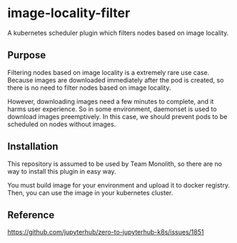 # image-locality-filter
A kubernetes scheduler plugin which filters nodes based on image locality.

## Purpose

Filtering nodes based on image locality is a extremely rare use case.
Because images are downloaded immediately after the pod is created,
so there is no need to filter nodes based on image locality.

However, downloading images need a few minutes to complete,
and it harms user experience.
So in some environment, daemonset is used to download images preemptively.
In this case, we should prevent pods to be scheduled on nodes without images.

## Installation

This repository is assumed to be used by Team Monolith,
so there are no way to install this plugin in easy way.

You must build image for your environment and upload it to docker registry.
Then, you can use the image in your kubernetes cluster.


## Reference
https://github.com/jupyterhub/zero-to-jupyterhub-k8s/issues/1851